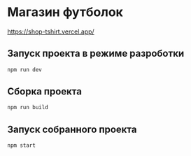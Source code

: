 # Магазин футболок

https://shop-tshirt.vercel.app/

## Запуск проекта в режиме разроботки

```JavaScript
npm run dev
```

## Сборка проекта

```JavaScript
npm run build
```

## Запуск собранного проекта

```JavaScript
npm start
```
